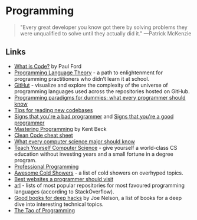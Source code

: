 # Programming

> "Every great developer you know got there by solving problems they were unqualified to solve until they actually did it." —Patrick McKenzie

## Links

* [What is Code?](https://www.bloomberg.com/graphics/2015-paul-ford-what-is-code/) by Paul Ford
* [Programming Language Theory](https://steshaw.org/plt/) - a path to enlightenment for programming practitioners who didn’t learn it at school.
* [GitHut](https://githut.info/) - visualize and explore the complexity of the universe of programming languages used across the repositories hosted on GitHub.
* [Programming paradigms for dummies: what every programmer should know](https://blog.acolyer.org/2019/01/25/programming-paradigms-for-dummies-what-every-programmer-should-know/)
* [Tips for reading new codebases](https://blog.safia.rocks/post/170269021619/tips-for-reading-new-codebases)
* [Signs that you're a bad programmer](http://www.yacoset.com/Home/signs-that-you-re-a-bad-programmer) and [Signs that you're a good programmer](http://www.yacoset.com/Home/signs-that-you-re-a-good-programmer)
* [Mastering Programming](https://www.prod.facebook.com/notes/kent-beck/mastering-programming/1184427814923414#) by Kent Beck
* [Clean Code cheat sheet](https://github.com/charlax/professional-programming/blob/master/cheatsheets/Clean-Code-V2.4.pdf)
* [What every computer science major should know](http://matt.might.net/articles/what-cs-majors-should-know/)
* [Teach Yourself Computer Science](https://teachyourselfcs.com) - give yourself a world-class CS education without investing years and a small fortune in a degree program.
* [Professional Programming](https://github.com/charlax/professional-programming#readme)
* [Awesome Cold Showers](https://github.com/hwayne/awesome-cold-showers#readme) - a list of cold showers on overhyped topics.
* [Best websites a programmer should visit](https://github.com/sdmg15/Best-websites-a-programmer-should-visit)
* [arl](https://github.com/kaxap/arl#readme) - lists of most popular repositories for most favoured programming languages \(according to StackOverflow\).
* [Good books for deep hacks](https://begriffs.com/posts/2017-04-13-longterm-computing-reading.html) by Joe Nelson, a list of books for a deep dive into interesting technical topics.
* [The Tao of Programming](http://www.mit.edu/~xela/tao.html)
